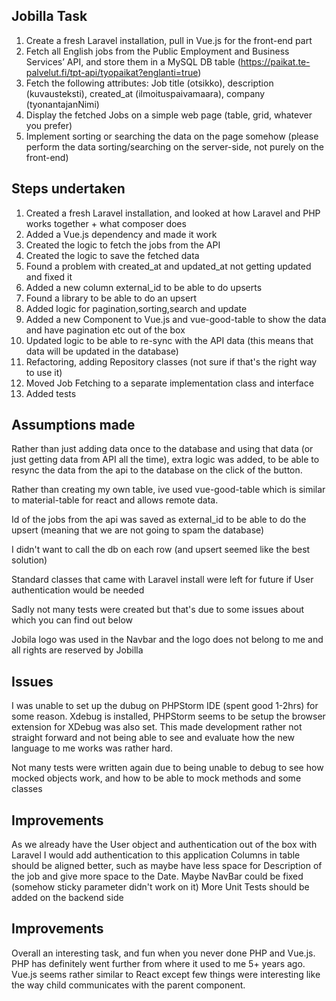 ## Jobilla Task

1. Create a fresh Laravel installation, pull in Vue.js for the front-end part
2. Fetch all English jobs from the Public Employment and Business Services’ API, and store
them in a MySQL DB table (https://paikat.te-palvelut.fi/tpt-api/tyopaikat?englanti=true)
3. Fetch the following attributes: Job title (otsikko), description (kuvausteksti), created_at
(ilmoituspaivamaara), company (tyonantajanNimi)
4. Display the fetched Jobs on a simple web page (table, grid, whatever you prefer)
5. Implement sorting or searching the data on the page somehow (please perform the data
sorting/searching on the server-side, not purely on the front-end)

## Steps undertaken

1) Created a fresh Laravel installation, and looked at how Laravel and PHP works together + what composer does
2) Added a Vue.js dependency and made it work 
3) Created the logic to fetch the jobs from the API
4) Created the logic to save the fetched data
5) Found a problem with created_at and updated_at not getting updated and fixed it
6) Added a new column external_id to be able to do upserts
7) Found a library to be able to do an upsert
8) Added logic for pagination,sorting,search and update 
9) Added a new Component to Vue.js and vue-good-table to show the data and have pagination etc out of the box
10) Updated logic to be able to re-sync with the API data (this means that data will be updated in the database)
11) Refactoring, adding Repository classes (not sure if that's the right way to use it)
12) Moved Job Fetching to a separate implementation class and interface
13) Added tests

## Assumptions made

Rather than just adding data once to the database and using that data (or just getting data from API all the time),
extra logic was added, to be able to resync the data from the api to the database on the click of the button.

Rather than creating my own table, ive used vue-good-table which is similar to material-table for react and allows remote data.

Id of the jobs from the api was saved as external_id to be able to do the upsert (meaning that we are not going to spam the database)

I didn't want to call the db on each row (and upsert seemed like the best solution)

Standard classes that came with Laravel install were left for future if User authentication would be needed

Sadly not many tests were created but that's due to some issues about which you can find out below

Jobila logo was used in the Navbar and the logo does not belong to me and all rights are reserved by Jobilla

## Issues 

I was unable to set up the dubug on PHPStorm IDE (spent good 1-2hrs) for some reason. Xdebug is installed, PHPStorm seems to be setup
the browser extension for XDebug was also set. This made development rather not straight forward and not being able to see and evaluate
how the new language to me works was rather hard.

Not many tests were written again due to being unable to debug to see how mocked objects work, and how to be able to mock methods and some classes

## Improvements

As we already have the User object and authentication out of the box with Laravel I would add authentication to this application
Columns in table should be aligned better, such as maybe have less space for Description of the job and give more space to the Date.
Maybe NavBar could be fixed (somehow sticky parameter didn't work on it)
More Unit Tests should be added on the backend side

## Improvements

Overall an interesting task, and fun when you never done PHP and Vue.js. PHP has definitely went further from where it used to me 5+ years ago.
Vue.js seems rather similar to React except few things were interesting like the way child communicates with the parent component.

